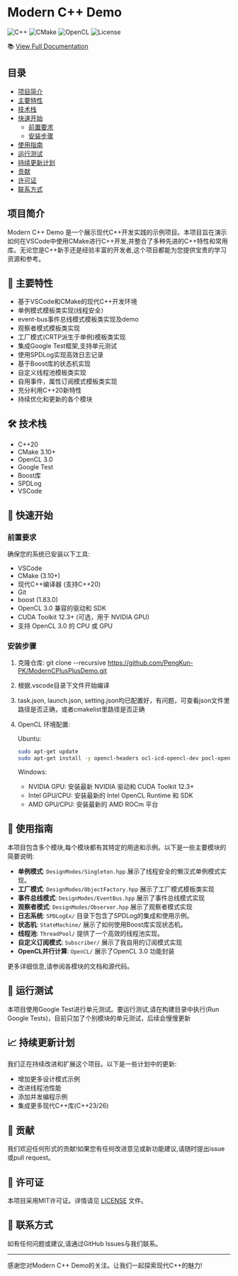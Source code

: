 # Modern C++ Demo

![C++](https://img.shields.io/badge/C++-20-blue.svg)
![CMake](https://img.shields.io/badge/CMake-3.10+-green.svg)
![OpenCL](https://img.shields.io/badge/OpenCL-3.0-orange.svg)
![License](https://img.shields.io/badge/license-MIT-blue.svg)

📚 [View Full Documentation](https://pengkun-pk.github.io/ModernCPlusPlusDemo/)

## 目录

- [项目简介](#项目简介)
- [主要特性](#-主要特性)
- [技术栈](#️-技术栈)
- [快速开始](#-快速开始)
  - [前置要求](#前置要求)
  - [安装步骤](#安装步骤)
- [使用指南](#-使用指南)
- [运行测试](#-运行测试)
- [持续更新计划](#-持续更新计划)
- [贡献](#-贡献)
- [许可证](#-许可证)
- [联系方式](#-联系方式)

## 项目简介

Modern C++ Demo 是一个展示现代C++开发实践的示例项目。本项目旨在演示如何在VSCode中使用CMake进行C++开发,并整合了多种先进的C++特性和常用库。无论您是C++新手还是经验丰富的开发者,这个项目都能为您提供宝贵的学习资源和参考。

## 🌟 主要特性

- 基于VSCode和CMake的现代C++开发环境
- 单例模式模板类实现(线程安全）
- event-bus事件总线模式模板类实现及demo
- 观察者模式模板类实现
- 工厂模式(CRTP派生于单例)模板类实现
- 集成Google Test框架,支持单元测试
- 使用SPDLog实现高效日志记录
- 基于Boost库的状态机实现
- 自定义线程池模板类实现
- 自用事件，属性订阅模式模板类实现
- 充分利用C++20新特性
- 持续优化和更新的各个模块

## 🛠️ 技术栈

- C++20
- CMake 3.10+
- OpenCL 3.0
- Google Test
- Boost库
- SPDLog
- VSCode

## 🚀 快速开始

### 前置要求

确保您的系统已安装以下工具:

- VSCode
- CMake (3.10+)
- 现代C++编译器 (支持C++20)
- Git
- boost (1.83.0)
- OpenCL 3.0 兼容的驱动和 SDK
- CUDA Toolkit 12.3+ (可选，用于 NVIDIA GPU)
- 支持 OpenCL 3.0 的 CPU 或 GPU

### 安装步骤

1. 克隆仓库:
git clone --recursive https://github.com/PengKun-PK/ModernCPlusPlusDemo.git

2. 根据.vscode目录下文件开始编译

3. task.json, launch.json, setting.json均已配置好，有问题，可查看json文件里路径是否正确，或者cmakelist里路径是否正确

4. OpenCL 环境配置:

    Ubuntu:
    ```bash
    sudo apt-get update
    sudo apt-get install -y opencl-headers ocl-icd-opencl-dev pocl-opencl-icd ocl-icd-dev
    ```

    Windows:
    - NVIDIA GPU: 安装最新 NVIDIA 驱动和 CUDA Toolkit 12.3+
    - Intel GPU/CPU: 安装最新的 Intel OpenCL Runtime 和 SDK
    - AMD GPU/CPU: 安装最新的 AMD ROCm 平台

## 📘 使用指南

本项目包含多个模块,每个模块都有其特定的用途和示例。以下是一些主要模块的简要说明:

- **单例模式**: `DesignModes/Singleton.hpp` 展示了线程安全的懒汉式单例模式实现。
- **工厂模式**: `DesignModes/ObjectFactory.hpp` 展示了工厂模式模板类实现
- **事件总线模式**: `DesignModes/EventBus.hpp` 展示了事件总线模式实现
- **观察者模式**: `DesignModes/Observer.hpp` 展示了观察者模式实现
- **日志系统**: `SPDLogEx/` 目录下包含了SPDLog的集成和使用示例。
- **状态机**: `StateMachine/` 展示了如何使用Boost库实现状态机。
- **线程池**: `ThreadPool/` 提供了一个高效的线程池实现。
- **自定义订阅模式**: `Subscriber/` 展示了我自用的订阅模式实现
- **OpenCL并行计算**: `OpenCL/` 展示了OpenCL 3.0 功能封装

更多详细信息,请参阅各模块的文档和源代码。

## 🧪 运行测试

本项目使用Google Test进行单元测试。要运行测试,请在构建目录中执行(Run Google Tests)，目前只加了个别模块的单元测试，后续会慢慢更新

## 📈 持续更新计划

我们正在持续改进和扩展这个项目。以下是一些计划中的更新:

- 增加更多设计模式示例
- 改进线程池性能
- 添加并发编程示例
- 集成更多现代C++库(C++23/26)

## 🤝 贡献

我们欢迎任何形式的贡献!如果您有任何改进意见或新功能建议,请随时提出issue或pull request。

## 📄 许可证

本项目采用MIT许可证。详情请见 [LICENSE](LICENSE) 文件。

## 📮 联系方式

如有任何问题或建议,请通过GitHub Issues与我们联系。

---

感谢您对Modern C++ Demo的关注。让我们一起探索现代C++的魅力!
